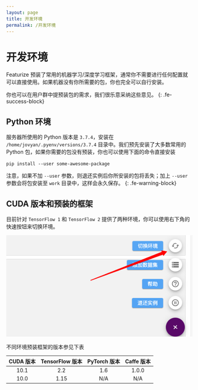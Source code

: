```yaml
---
layout: page
title: 开发环境
permalink: /开发环境
---
```


# 开发环境

Featurize 预装了常用的机器学习/深度学习框架，通常你不需要进行任何配置就可以直接使用。如果机器没有你所需要的包，你也完全可以自行安装。

你也可以在用户群中提预装包的需求，我们很乐意采纳这些意见。
{: .fe-success-block}

## Python 环境

服务器所使用的 Python 版本是 `3.7.4`，安装在 `/home/jovyan/.pyenv/versions/3.7.4` 目录中。我们预先安装了大多数常用的 Python 包，如果你需要的包没有预装，你也可以使用下面的命令直接安装

```shell
pip install --user some-awesome-package
```

注意，如果不加 `--user` 参数，则退还实例后你所安装的包将丢失；加上 `--user` 参数会将包安装至 `work` 目录中，这样会永久保存。
{: .fe-warning-block}

## CUDA 版本和预装的框架

目前针对 `TensorFlow 1` 和 `TensorFlow 2` 提供了两种环境，你可以使用右下角的快速按钮来切换环境。

![](/asset/environment-switch.png)

不同环境预装框架的版本参见下表

|   CUDA 版本        |  TensorFlow 版本         | PyTorch 版本 | Caffe 版本 |
|:-------------:  |:------------------:|:------:|:------:
|    10.1        |  2.2  |  1.6  | 1.0.0   |
|    10.0        |  1.15  |  N/A  | N/A   |

